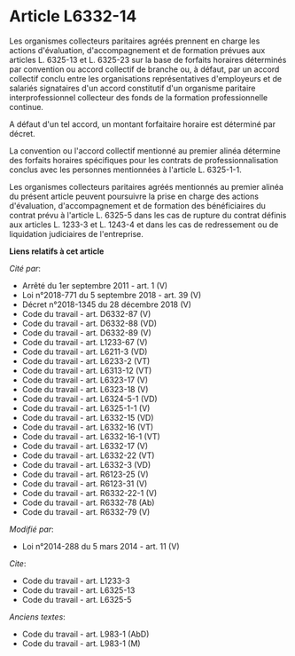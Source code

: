 # Article L6332-14

Les organismes collecteurs paritaires agréés prennent en charge les actions d'évaluation, d'accompagnement et de formation
prévues aux articles L. 6325-13 et L. 6325-23 sur la base de forfaits horaires déterminés par convention ou accord collectif
de branche ou, à défaut, par un accord collectif conclu entre les organisations représentatives d'employeurs et de salariés
signataires d'un accord constitutif d'un organisme paritaire interprofessionnel collecteur des fonds de la formation
professionnelle continue.

A défaut d'un tel accord, un montant forfaitaire horaire est déterminé par décret. 

La convention ou l'accord collectif mentionné au premier alinéa détermine des forfaits horaires spécifiques pour les contrats
de professionnalisation conclus avec les personnes mentionnées à l'article L. 6325-1-1. 

Les organismes collecteurs paritaires agréés mentionnés au premier alinéa du présent article peuvent poursuivre la prise en
charge des actions d'évaluation, d'accompagnement et de formation des bénéficiaires du contrat prévu à l'article L. 6325-5
dans les cas de rupture du contrat définis aux articles L. 1233-3 et L. 1243-4 et dans les cas de redressement ou de
liquidation judiciaires de l'entreprise.

**Liens relatifs à cet article**

_Cité par_:

  - Arrêté du 1er septembre 2011 - art. 1 (V)
  - Loi n°2018-771 du 5 septembre 2018 - art. 39 (V)
  - Décret n°2018-1345 du 28 décembre 2018 (V)
  - Code du travail - art. D6332-87 (V)
  - Code du travail - art. D6332-88 (VD)
  - Code du travail - art. D6332-89 (V)
  - Code du travail - art. L1233-67 (V)
  - Code du travail - art. L6211-3 (VD)
  - Code du travail - art. L6233-2 (VT)
  - Code du travail - art. L6313-12 (VT)
  - Code du travail - art. L6323-17 (V)
  - Code du travail - art. L6323-18 (V)
  - Code du travail - art. L6324-5-1 (VD)
  - Code du travail - art. L6325-1-1 (V)
  - Code du travail - art. L6332-15 (VD)
  - Code du travail - art. L6332-16 (VT)
  - Code du travail - art. L6332-16-1 (VT)
  - Code du travail - art. L6332-17 (V)
  - Code du travail - art. L6332-22 (VT)
  - Code du travail - art. L6332-3 (VD)
  - Code du travail - art. R6123-25 (V)
  - Code du travail - art. R6123-31 (V)
  - Code du travail - art. R6332-22-1 (V)
  - Code du travail - art. R6332-78 (Ab)
  - Code du travail - art. R6332-79 (V)

_Modifié par_:

  - Loi n°2014-288 du 5 mars 2014 - art. 11 (V)

_Cite_:

  - Code du travail - art. L1233-3
  - Code du travail - art. L6325-13
  - Code du travail - art. L6325-5

_Anciens textes_:

  - Code du travail - art. L983-1 (AbD)
  - Code du travail - art. L983-1 (M)

